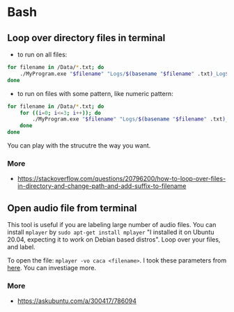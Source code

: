 # Bash
## Loop over directory files in terminal

- to run on all files:

```bash
for filename in /Data/*.txt; do
    ./MyProgram.exe "$filename" "Logs/$(basename "$filename" .txt)_Log$i.txt"
done
```
- to run on files with some pattern, like numeric pattern:

```bash
for filename in /Data/*.txt; do
    for ((i=0; i<=3; i++)); do
        ./MyProgram.exe "$filename" "Logs/$(basename "$filename" .txt)_Log$i.txt"
    done
done
```

You can play with the strucutre the way you want.


### More
- https://stackoverflow.com/questions/20796200/how-to-loop-over-files-in-directory-and-change-path-and-add-suffix-to-filename

## Open audio file from terminal

This tool is useful if you are labeling large number of audio files. You can install `mplayer` by `sudo apt-get install mplayer` "I installed it on Ubuntu 20.04, expecting it to work on Debian based distros". Loop over your files, and label.

To open the file: `mplayer -vo caca <filename>`. I took these parameters from [here](https://askubuntu.com/a/300417/786094). You can investiage more.

### More
- https://askubuntu.com/a/300417/786094
